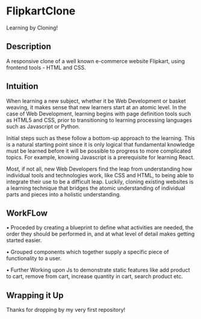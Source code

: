 # FlipkartClone
Learning by Cloning!

## Description
A responsive clone of a well known e-commerce website Flipkart, using frontend tools - HTML and CSS.

## Intuition
When learning a new subject, whether it be Web Development or basket weaving, it makes sense that new learners start at an atomic level. In the case of Web Development, learning begins with page definition tools such as HTML5 and CSS, prior to transitioning to learning processing languages such as Javascript or Python.

Initial steps such as these follow a bottom-up approach to the learning. This is a natural starting point since it is only logical that fundamental knowledge must be learned before it will be possible to progress to more complicated topics. For example, knowing Javascript is a prerequisite for learning React.

Most, if not all, new Web Developers find the leap from understanding how individual tools and technologies work, like CSS and HTML, to being able to integrate their use to be a difficult leap. Luckily, cloning existing websites is a learning technique that bridges the atomic understanding of individual parts and pieces into a holistic understanding.

## WorkFLow
• Proceded by creating a blueprint to define what activities are needed, the order they should be performed in, and
at what level of detail makes getting started easier.

• Grouped components which together supply a specific piece of functionality to a user.

• Further Working upon Js to demonstrate static features like add product to cart, remove from cart,
increase quantity in cart, search product etc.

## Wrapping it Up
Thanks for dropping by my very first repository!

